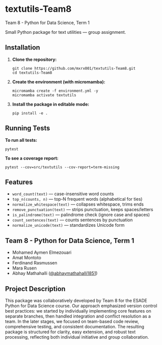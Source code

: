 # textutils-Team8
Team 8 - Python for Data Science, Term 1

Small Python package for text utilities — group assignment.

## Installation

1. **Clone the repository:**
    ```
    git clone https://github.com/mxrx001/textutils-Team8.git
    cd textutils-Team8
    ```

2. **Create the environment (with micromamba):**
    ```
    micromamba create -f environment.yml -y
    micromamba activate textutils
    ```

3. **Install the package in editable mode:**
    ```
    pip install -e .
    ```

## Running Tests

**To run all tests:**
```
pytest
```
**To see a coverage report:**
```
pytest --cov=src/textutils --cov-report=term-missing
```

## Features

- `word_count(text)` — case-insensitive word counts
- `top_n(counts, n)` — top-N frequent words (alphabetical for ties)
- `normalize_whitespace(text)` — collapses whitespace, trims ends
- `remove_punctuation(text)` — strips punctuation, keeps spaces/letters
- `is_palindrome(text)` — palindrome check (ignore case and spaces)
- `count_sentences(text)` — counts sentences by punctuation
- `normalize_unicode(text)` — standardizes Unicode form

## Team 8 - Python for Data Science, Term 1

- Mohamed Aymen Elmezouari
- Amat Montoto
- Ferdinand Rasmussen
- Mara Rusen
- Abhay Mathahalli ([@abhaymathahalli1851](https://github.com/abhaymathahalli1851))



## Project Description

This package was collaboratively developed by Team 8 for the ESADE Python for Data Science course. Our approach emphasized version control best practices: we started by individually implementing core features on separate branches, then handled integration and conflict resolution as a team. In the later stages, we focused on team-based code review, comprehensive testing, and consistent documentation. The resulting package is structured for clarity, easy extension, and robust text processing, reflecting both individual initiative and group collaboration.
 
